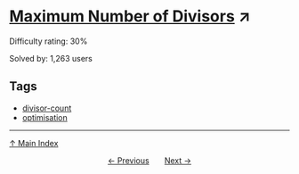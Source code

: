 # [Maximum Number of Divisors](https://projecteuler.net/problem=485) ↗️

Difficulty rating: 30%

Solved by: 1,263 users
## Tags

- [divisor-count](../tags/divisor-count.md)
- [optimisation](../tags/optimisation.md)



---

[↑ Main Index](../README.md)


<div align=center><a href='484.md'>← Previous</a> &nbsp;&nbsp; &nbsp;&nbsp;  <a href='486.md'>Next →</a></div>
